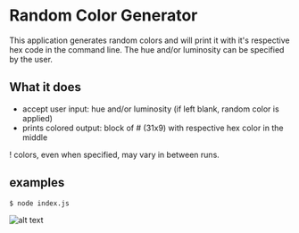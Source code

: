 # Random Color Generator

This application generates random colors and will print it with it's respective hex code in the command line. The hue and/or luminosity can be specified by the user.

## What it does

- accept user input: hue and/or luminosity (if left blank, random color is applied)
- prints colored output: block of # (31x9) with respective hex color in the middle

! colors, even when specified, may vary in between runs.

## examples

```bash
$ node index.js
```

![alt text](C:\Users\janaa\OneDrive\Bilder\Screenshots_github\sc_blue.png 'testimage')
